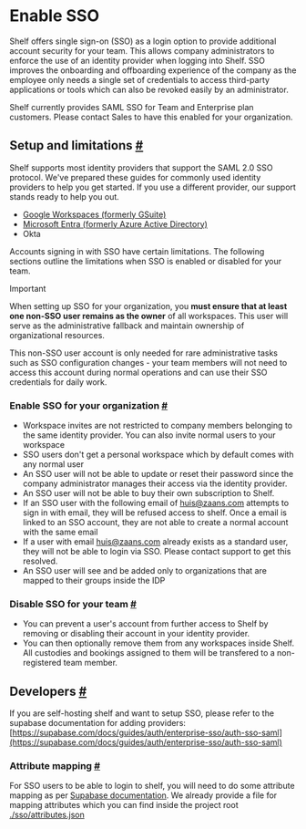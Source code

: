 # Enable SSO

Shelf offers single sign-on (SSO) as a login option to provide additional account security for your team. This allows company administrators to enforce the use of an identity provider when logging into Shelf. SSO improves the onboarding and offboarding experience of the company as the employee only needs a single set of credentials to access third-party applications or tools which can also be revoked easily by an administrator.

Shelf currently provides SAML SSO for Team and Enterprise plan customers. Please contact Sales to have this enabled for your organization.

## Setup and limitations [#](#setup-and-limitations)

Shelf supports most identity providers that support the SAML 2.0 SSO protocol. We've prepared these guides for commonly used identity providers to help you get started. If you use a different provider, our support stands ready to help you out.

- [Google Workspaces (formerly GSuite)](./providers/google-workspace.md)
- [Microsoft Entra (formerly Azure Active Directory)](./providers/microsoft-entra.md)
- Okta

Accounts signing in with SSO have certain limitations. The following sections outline the limitations when SSO is enabled or disabled for your team.

> [!IMPORTANT]
> When setting up SSO for your organization, you **must ensure that at least one non-SSO user remains as the owner** of all workspaces. This user will serve as the administrative fallback and maintain ownership of organizational resources. 
>
> This non-SSO user account is only needed for rare administrative tasks such as SSO configuration changes - your team members will not need to access this account during normal operations and can use their SSO credentials for daily work.

### Enable SSO for your organization [#](#enable-sso-for-your-organization)

- Workspace invites are not restricted to company members belonging to the same identity provider. You can also invite normal users to your workspace
- SSO users don't get a personal workspace which by default comes with any normal user
- An SSO user will not be able to update or reset their password since the company administrator manages their access via the identity provider.
- An SSO user will not be able to buy their own subscription to Shelf.
- If an SSO user with the following email of huis@zaans.com attempts to sign in with email, they will be refused access to shelf. Once a email is linked to an SSO account, they are not able to create a normal account with the same email
- If a user with email huis@zaans.com already exists as a standard user, they will not be able to login via SSO. Please contact support to get this resolved.
- An SSO user will see and be added only to organizations that are mapped to their groups inside the IDP

### Disable SSO for your team [#](#disable-sso-for-your-team)

- You can prevent a user's account from further access to Shelf by removing or disabling their account in your identity provider.
- You can then optionally remove them from any workspaces inside Shelf. All custodies and bookings assigned to them will be transfered to a non-registered team member.

## Developers [#](#developers)

If you are self-hosting shelf and want to setup SSO, please refer to the supabase documentation for adding providers: [https://supabase.com/docs/guides/auth/enterprise-sso/auth-sso-saml](https://supabase.com/docs/guides/auth/enterprise-sso/auth-sso-saml)

### Attribute mapping [#](#attribute-mapping)

For SSO users to be able to login to shelf, you will need to do some attribute mapping as per [Supabase documentation](https://supabase.com/docs/guides/auth/enterprise-sso/auth-sso-saml?queryGroups=language&language=js#understanding-attribute-mappings). We already provide a file for mapping attributes which you can find inside the project root [./sso/attributes.json](../../sso/attributes.json)
